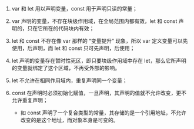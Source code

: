 1. var 和 let 用以声明变量，const 用于声明只读的常量；

2. var 声明的变量，不存在块级作用域，在全局范围内都有效，let 和 const 声明的，只在它所在的代码块内有效；

3. let 和 const 不存在像 var 那样的 “变量提升” 现象，所以 var 定义变量可以先使用，后声明，而 let 和 const 只可先声明，后使用；

4. let 声明的变量存在暂时性死区，即只要块级作用域中存在 let，那么它所声明的变量就绑定了这个区域，不再受外部的影响。

5. let 不允许在相同作用域内，重复声明同一个变量；

6. const 在声明时必须初始化赋值，一旦声明，其声明的值就不允许改变，更不允许重复声明；
   - 如 const 声明了一个复合类型的常量，其存储的是一个引用地址，不允许改变的是这个地址，而对象本身是可变的。